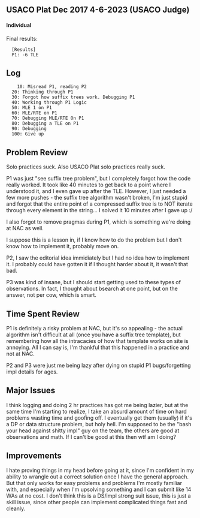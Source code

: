## USACO Plat Dec 2017 4-6-2023 (USACO Judge)
#### Individual
Final results:
```
  [Results]
  P1: -6 TLE
```

## Log

```
	10: Misread P1, reading P2
  20: Thinking through P1
  30: Forgot how suffix trees work. Debugging P1
  40: Working through P1 Logic
  50: MLE 1 on P1
  60: MLE/RTE on P1
  70: Debugging MLE/RTE On P1
  80: Debugging a TLE on P1
  90: Debugging
  100: Give up
```

## Problem Review

Solo practices suck. Also USACO Plat solo practices really suck.

P1 was just "see suffix tree problem", but I completely forgot how the code really worked. It took like 40 minutes to get back to a point where I understood it, and I even gave up after the TLE. However, I just needed a few more pushes - the suffix tree algorithm wasn't broken, I'm just stupid and forgot that the entire point of a compressed suffix tree is to NOT iterate through every element in the string... I solved it 10 minutes after I gave up :/

I also forgot to remove pragmas during P1, which is something we're doing at NAC as well.

I suppose this is a lesson in, if I know how to do the problem but I don't know how to implement it, probably move on.

P2, I saw the editorial idea immidiately but I had no idea how to implement it. I probably could have gotten it if I thought harder about it, it wasn't that bad.

P3 was kind of insane, but I should start getting used to these types of observations. In fact, I thought about bsearch at one point, but on the answer, not per cow, which is smart.

## Time Spent Review

P1 is definitely a risky problem at NAC, but it's so appealing - the actual algorithm isn't difficult at all (once you have a suffix tree template), but remembering how all the intracacies of how that template works on site is annoying. All I can say is, I'm thankful that this happened in a practice and not at NAC.

P2 and P3 were just me being lazy after dying on stupid P1 bugs/forgetting impl details for ages.

## Major Issues

I think logging and doing 2 hr practices has got me being lazier, but at the same time I'm starting to realize, I take an absurd amount of time on hard problems wasting time and goofing off. I eventually get them (usually) if it's a DP or data structure problem, but holy hell. I'm supposed to be the "bash your head against shitty impl" guy on the team, the others are good at observations and math. If I can't be good at this then wtf am I doing?

## Improvements

I hate proving things in my head before going at it, since I'm confident in my ability to wrangle out a correct solution once I have the general approach. But that only works for easy problems and problems I'm mostly familiar with, and especially when I'm upsolving something and I can submit like 14 WAs at no cost. I don't think this is a DS/impl strong suit issue, this is just a skill issue, since other people can implement complicated things fast and cleanly. 
